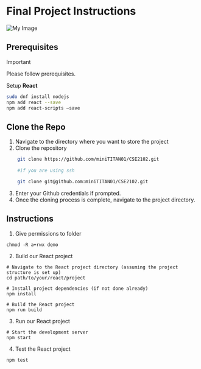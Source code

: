 # Final Project Instructions 
![My Image](cse2102/FinalProject/screenShot.png)


## **Prerequisites**
> [!IMPORTANT]
> Please follow prerequisites.

Setup **React** 
```bash 
sudo dnf install nodejs
npm add react --save
npm add react-scripts –save
 ```

## **Clone the Repo**

1. Navigate to the directory where you want to store the project 
2. Clone the repository 
``` bash 
    git clone https://github.com/miniTITAN01/CSE2102.git
    
    #if you are using ssh 

    git clone git@github.com:miniTITAN01/CSE2102.git
```

3. Enter your Github credentials if prompted. 
4. Once the cloning process is complete, navigate to the project directory. 

## **Instructions** 

1. Give permissions to folder 
```
chmod -R a+rwx demo  
```

2. Build our React project 
```
# Navigate to the React project directory (assuming the project structure is set up)
cd path/to/your/react/project

# Install project dependencies (if not done already)
npm install

# Build the React project
npm run build
```

3. Run our React project 
```
# Start the development server
npm start
```
4. Test the React project
```
npm test
```




